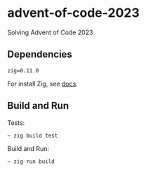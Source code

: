 # advent-of-code-2023
Solving Advent of Code 2023

## Dependencies 

```
zig=0.11.0
```

For install Zig, see [docs](https://ziglang.org/learn/getting-started/#installing-zig).

## Build and Run

Tests:
```bash
~ zig build test
```

Build and Run: 

```bash
~ zig run build
```